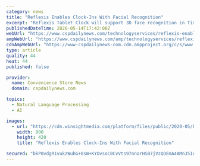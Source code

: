 ```yaml
---
category: news
title: "Reflexis Enables Clock-Ins With Facial Recognition"
excerpt: "Reflexis Tablet Clock will support 3D face recognition in Time and Attendance version 4.3 when it is deployed on hardware supporting this functionality, adding an extra layer of security. With 3D face recognition,"
publishedDateTime: 2020-05-14T17:42:00Z
webUrl: "https://www.cspdailynews.com/technologyservices/reflexis-enables-clock-ins-facial-recognition"
ampWebUrl: "https://www.cspdailynews.com/amp/technologyservices/reflexis-enables-clock-ins-facial-recognition"
cdnAmpWebUrl: "https://www-cspdailynews-com.cdn.ampproject.org/c/s/www.cspdailynews.com/amp/technologyservices/reflexis-enables-clock-ins-facial-recognition"
type: article
quality: 44
heat: 44
published: false

provider:
  name: Convenience Store News
  domain: cspdailynews.com

topics:
  - Natural Language Processing
  - AI

images:
  - url: "https://cdn.winsightmedia.com/platform/files/public/2020-05/background/800x420/shutterstock_1679266402_1589477299.jpg?HprbHUGOLpi8nTRh4lGi9Uip0L4bKvMW"
    width: 800
    height: 420
    title: "Reflexis Enables Clock-Ins With Facial Recognition"

secured: "bkP0vdgR1vukzWuhG+8sW+KYOvsoC0CvVts97nnorHSB7jVzQDEmA4AMnJ5IoZphe7l/J+J1MqIWXTS/CKZmRxghyN0hSsGn2hbDSq9P2j+V4mDiL/EANbyEjB9oG2Hvr5kyEVtp1ZJFWa7IjVOCFiw3FDs4WiRqcX6Rz2b8X2Zc7NDXFoL55i7dVngeQjjgiODawasje93dpaVOStfW2IXsDYpnry9subu8u12JoWHfnGgm5ZrOZ7LI224DaCgPf6gFuXup0d/qFf/tdxnVEg2V/hBoI4caG9G0+hawaqL1x1I9Jr7xx9q/gDqjaQWQ3Fpo7RJ+wG3EW9az2YtAelvyL27QjES6K15kHkp4E3C/hTEhxvY0z9wfsTmhRo1LVE4JZySICDFYl5t/yK+S5qFvPawwNZ5R9WIAKyRwxvbd1X6+ys/ibCHxGTN2e+GSQ8M8P6SFUZCO/JxW90eY0x0jTc2F1gqi3QdayfNc5z4=;b7Axtw5B/uGFwQn0KQ3k8w=="
---
```


